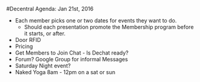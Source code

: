 #Decentral Agenda: Jan 21st, 2016
- Each member picks one or two dates for events they want to do. 
  - Should each presentation promote the Membership program before it starts, or after.
- Door RFID
- Pricing
- Get Members to Join Chat - Is Dechat ready?
- Forum? Google Group for informal Messages
- Saturday Night event?
- Naked Yoga 8am - 12pm on a sat or sun
